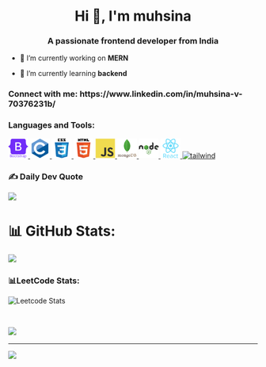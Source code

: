 <h1 align="center">Hi 👋, I'm muhsina</h1>
<h3 align="center">A passionate frontend developer from India</h3>

- 🔭 I’m currently working on **MERN**

- 🌱 I’m currently learning **backend**

<h3 align="left">Connect with me: https://www.linkedin.com/in/muhsina-v-70376231b/</h3>
<p align="left">
</p>
<h3 align="left">Languages and Tools:</h3>
<p align="left"> <a href="https://getbootstrap.com" target="_blank" rel="noreferrer"> <img src="https://raw.githubusercontent.com/devicons/devicon/master/icons/bootstrap/bootstrap-plain-wordmark.svg" alt="bootstrap" width="40" height="40"/> </a> <a href="https://www.cprogramming.com/" target="_blank" rel="noreferrer"> <img src="https://raw.githubusercontent.com/devicons/devicon/master/icons/c/c-original.svg" alt="c" width="40" height="40"/> </a> <a href="https://www.w3schools.com/css/" target="_blank" rel="noreferrer"> <img src="https://raw.githubusercontent.com/devicons/devicon/master/icons/css3/css3-original-wordmark.svg" alt="css3" width="40" height="40"/> </a> <a href="https://www.w3.org/html/" target="_blank" rel="noreferrer"> <img src="https://raw.githubusercontent.com/devicons/devicon/master/icons/html5/html5-original-wordmark.svg" alt="html5" width="40" height="40"/> </a> <a href="https://developer.mozilla.org/en-US/docs/Web/JavaScript" target="_blank" rel="noreferrer"> <img src="https://raw.githubusercontent.com/devicons/devicon/master/icons/javascript/javascript-original.svg" alt="javascript" width="40" height="40"/> </a> <a href="https://www.mongodb.com/" target="_blank" rel="noreferrer"> <img src="https://raw.githubusercontent.com/devicons/devicon/master/icons/mongodb/mongodb-original-wordmark.svg" alt="mongodb" width="40" height="40"/> </a> <a href="https://nodejs.org" target="_blank" rel="noreferrer"> <img src="https://raw.githubusercontent.com/devicons/devicon/master/icons/nodejs/nodejs-original-wordmark.svg" alt="nodejs" width="40" height="40"/> </a> <a href="https://reactjs.org/" target="_blank" rel="noreferrer"> <img src="https://raw.githubusercontent.com/devicons/devicon/master/icons/react/react-original-wordmark.svg" alt="react" width="40" height="40"/> </a> <a href="https://tailwindcss.com/" target="_blank" rel="noreferrer"> <img src="https://www.vectorlogo.zone/logos/tailwindcss/tailwindcss-icon.svg" alt="tailwind" width="40" height="40"/> </a> </p>


### ✍️ Daily Dev Quote
![](https://quotes-github-readme.vercel.app/api?type=horizontal&theme=radical)



# 📊 GitHub Stats:

![](https://github-readme-streak-stats.herokuapp.com/?user=muhsina-v&theme=dark&hide_border=false)<br/>

### 📊LeetCode Stats:

![Leetcode Stats](https://leetcard.jacoblin.cool/muhsinasinan)

<br>
  
![](https://github-readme-stats.vercel.app/api/top-langs/?username=muhsina-v&theme=dark&hide_border=false&include_all_commits=false&count_private=false&layout=compact)

---
[![](https://visitcount.itsvg.in/api?id=muhsinasinan&icon=0&color=0)](https://visitcount.itsvg.in)


<!-- Proudly created with GPRM ( https://gprm.itsvg.in ) -->
